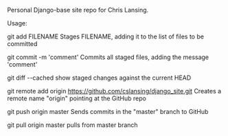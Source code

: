 Personal Django-base site repo for Chris Lansing.

Usage:

git add FILENAME
Stages FILENAME, adding it to the list of files to be committed

git commit -m 'comment'
Commits all staged files, adding the message 'comment'

git diff --cached
show staged changes against the current HEAD

git remote add origin https://github.com/cslansing/django_site.git
Creates a remote name "origin" pointing at the GitHub repo

git push origin master
Sends commits in the "master" branch to GitHub

git pull origin master
pulls from master branch